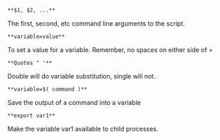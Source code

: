     **$1, $2, ...**
The first, second, etc command line arguments to the script.

    **variable=value**
To set a value for a variable. Remember, no spaces on either side of =

    **Quotes " '**
Double will do variable substitution, single will not.

    **variable=$( command )**
Save the output of a command into a variable

    **export var1**
Make the variable var1 available to child processes.